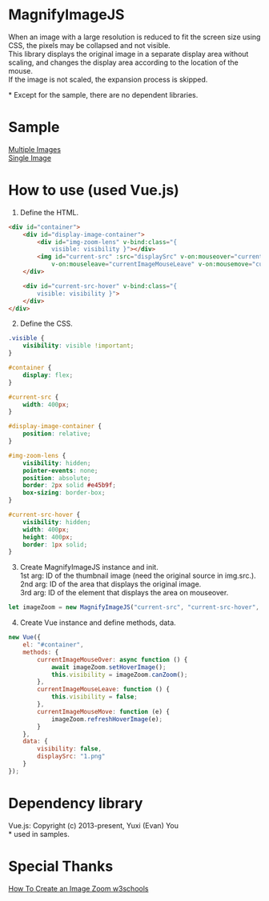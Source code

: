 # MagnifyImageJS
When an image with a large resolution is reduced to fit the screen size using CSS, the pixels may be collapsed and not visible.  
This library displays the original image in a separate display area without scaling, and changes the display area according to the location of the mouse.  
If the image is not scaled, the expansion process is skipped.  

\* Except for the sample, there are no dependent libraries.

# Sample
[Multiple Images](https://aonsztk.xyz/sample/MagnifyImageZoom/)  
[Single Image](https://aonsztk.xyz/sample/MagnifyImageZoom/simple.html)  

# How to use (used Vue.js)
1. Define the HTML.
```html
<div id="container">
    <div id="display-image-container">
        <div id="img-zoom-lens" v-bind:class="{
            visible: visibility }"></div>
        <img id="current-src" :src="displaySrc" v-on:mouseover="currentImageMouseOver"
            v-on:mouseleave="currentImageMouseLeave" v-on:mousemove="currentImageMouseMove" />
    </div>

    <div id="current-src-hover" v-bind:class="{
        visible: visibility }">
    </div>
</div>
```

2. Define the CSS.
```css
.visible {
    visibility: visible !important;
}

#container {
    display: flex;
}

#current-src {
    width: 400px;
}

#display-image-container {
    position: relative;
}

#img-zoom-lens {
    visibility: hidden;
    pointer-events: none;
    position: absolute;
    border: 2px solid #e45b9f;
    box-sizing: border-box;
}

#current-src-hover {
    visibility: hidden;
    width: 400px;
    height: 400px;
    border: 1px solid;
}
```

3. Create MagnifyImageJS instance and init.  
1st arg: ID of the thumbnail image (need the original source in img.src.).  
2nd arg: ID of the area that displays the original image.  
3rd arg: ID of the element that displays the area on mouseover.  
```javascript
let imageZoom = new MagnifyImageJS("current-src", "current-src-hover", "img-zoom-lens");
```

4. Create Vue instance and define methods, data.
```javascript
new Vue({
    el: "#container",
    methods: {
        currentImageMouseOver: async function () {
            await imageZoom.setHoverImage();
            this.visibility = imageZoom.canZoom();
        },
        currentImageMouseLeave: function () {
            this.visibility = false;
        },
        currentImageMouseMove: function (e) {
            imageZoom.refreshHoverImage(e);
        }
    },
    data: {
        visibility: false,
        displaySrc: "1.png"
    }
});
```

# Dependency library
Vue.js: Copyright (c) 2013-present, Yuxi (Evan) You  
\* used in samples.

# Special Thanks

[How To Create an Image Zoom w3schools](https://www.w3schools.com/howto/howto_js_image_zoom.asp)  